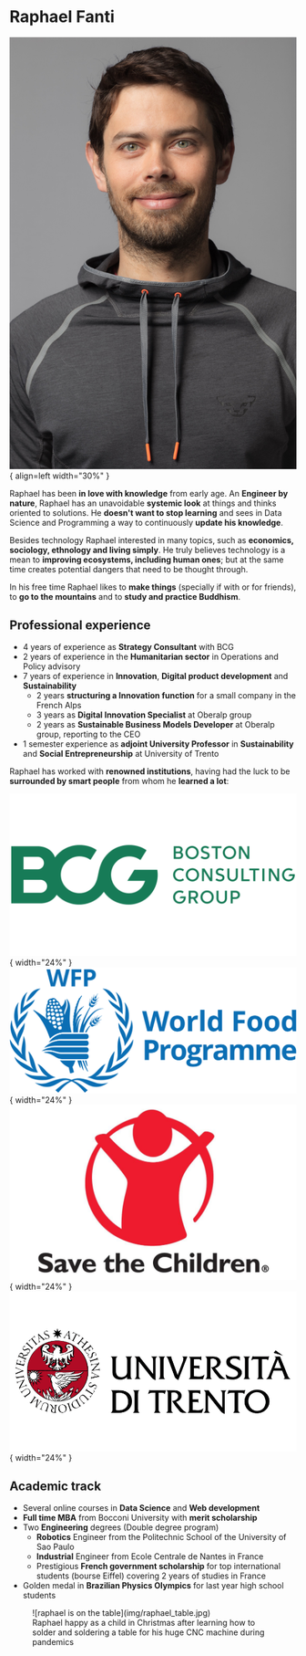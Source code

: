 # Raphael Fanti 
![raphael](img/profile.jpg){ align=left width="30%" }


Raphael has been **in love with knowledge** from early age. An **Engineer by nature**, Raphael has an unavoidable **systemic look** at things and thinks oriented to solutions. He **doesn't want to stop learning** and sees in Data Science and Programming a way to continuously **update his knowledge**.

Besides technology Raphael interested in many topics, such as **economics,  sociology, ethnology and living simply**. He truly believes technology is a mean to **improving ecosystems, including human ones**; but at the same time creates potential dangers that need to be thought through.

In his free time Raphael likes to **make things** (specially if with or for friends), to **go to the mountains** and to **study and practice Buddhism**.

## Professional experience

- 4 years of experience as **Strategy Consultant** with BCG
- 2 years of experience in the **Humanitarian sector** in Operations and Policy advisory
- 7 years of experience in **Innovation**, **Digital product development** and **Sustainability**
	- 2 years **structuring a Innovation function** for a small company in the French Alps
	- 3 years as **Digital Innovation Specialist** at Oberalp group
	- 2 years as **Sustainable Business Models Developer** at Oberalp group, reporting to  the CEO
- 1 semester experience as **adjoint University Professor** in **Sustainability** and **Social Entrepreneurship** at University of Trento

Raphael has worked with **renowned institutions**, having had the luck to be **surrounded by smart people** from whom he **learned a lot**:

![bcg logo](img/BGG-Logo.png){ width="24%" }
![wfp logo](img/wfp-logo.png){ width="24%" }
![stc logo](img/save-the-children-logo.jpg){ width="24%" }
![unitn logo](img/universita-di-trento-logo.jpg){ width="24%" }

## Academic track

* Several online courses in **Data Science** and **Web development**
* **Full time MBA** from Bocconi University with **merit scholarship**
* Two **Engineering** degrees (Double degree program)
	* **Robotics** Engineer from the Politechnic School of the University of Sao Paulo
	* **Industrial** Engineer from Ecole Centrale de Nantes in France
	* Prestigious **French government scholarship** for top international students (bourse Eiffel) covering 2 years of studies in France
* Golden medal in **Brazilian Physics Olympics** for last year high school students

<figure markdown>
  ![raphael is on the table](img/raphael_table.jpg)
  <figcaption>Raphael happy as a child in Christmas after learning how to solder and soldering a table for his huge CNC machine during pandemics</figcaption>
</figure>